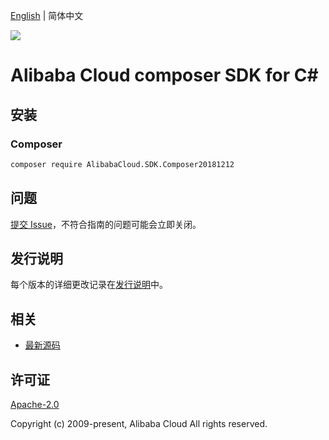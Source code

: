 [English](README.md) | 简体中文

![](https://aliyunsdk-pages.alicdn.com/icons/AlibabaCloud.svg)

# Alibaba Cloud composer SDK for C#

## 安装

### Composer

```bash
composer require AlibabaCloud.SDK.Composer20181212
```

## 问题

[提交 Issue](https://github.com/aliyun/alibabacloud-csharp-sdk/issues/new)，不符合指南的问题可能会立即关闭。

## 发行说明

每个版本的详细更改记录在[发行说明](./ChangeLog.md)中。

## 相关

* [最新源码](https://github.com/aliyun/alibabacloud-csharp-sdk/)

## 许可证

[Apache-2.0](http://www.apache.org/licenses/LICENSE-2.0)

Copyright (c) 2009-present, Alibaba Cloud All rights reserved.
